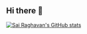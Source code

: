 ## Hi there 👋

<!--
**sairaghavan18/sairaghavan18** is a ✨ _special_ ✨ repository because its `README.md` (this file) appears on your GitHub profile.

Here are some ideas to get you started:

- 🔭 I’m currently working on ...
- 🌱 I’m currently learning ...
- 👯 I’m looking to collaborate on ...
- 🤔 I’m looking for help with ...
- 💬 Ask me about ...
- 📫 How to reach me: ...
- 😄 Pronouns: ...
- ⚡ Fun fact: ...
-->
[![Sai Raghavan's GitHub stats](https://github-readme-stats.vercel.app/api?username=sairaghavan18)](https://github.com/SuriyaPradeep/github-readme-stats)
